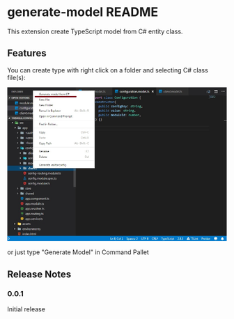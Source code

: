 # generate-model README

This extension create TypeScript model from C# entity class.

## Features

You can create type with right click on a folder and selecting C# class file(s):

![Context Menu](images/context.jpg)

or just type "Generate Model" in Command Pallet

## Release Notes


### 0.0.1

Initial release

